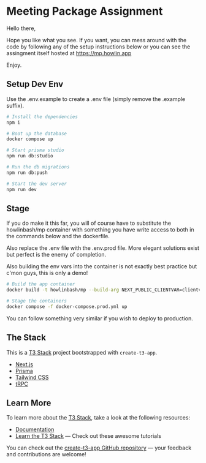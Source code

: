 # Meeting Package Assignment


Hello there,

Hope you like what you see. If you want, you can mess around with the code by
following any of the setup instructions below or you can see the assingment
itself hosted at https://mp.howlin.app

Enjoy.


## Setup Dev Env

Use the .env.example to create a .env file (simply remove the .example suffix).
```sh
# Install the dependencies
npm i

# Boot up the database
docker compose up

# Start prisma studio
npm run db:studio

# Run the db migrations
npm run db:push

# Start the dev server
npm run dev
```

## Stage

If you do make it this far, you will of course have to substitute the howlinbash/mp
container with something you have write access to both in the commands below
and the dockerfile. 

Also replace the .env file with the .env.prod file. More elegant solutions
exist but perfect is the enemy of completion.

Also building the env vars into the container is not exactly best practice but
c'mon guys, this is only a demo!
```sh
# Build the app container
docker build -t howlinbash/mp --build-arg NEXT_PUBLIC_CLIENTVAR=clientvar .

# Stage the containers
docker compose -f docker-compose.prod.yml up
```
You can follow something very similar if you wish to deploy to production.


## The Stack

This is a [T3 Stack](https://create.t3.gg/) project bootstrapped with `create-t3-app`.

- [Next.js](https://nextjs.org)
- [Prisma](https://prisma.io)
- [Tailwind CSS](https://tailwindcss.com)
- [tRPC](https://trpc.io)

## Learn More

To learn more about the [T3 Stack](https://create.t3.gg/), take a look at the following resources:

- [Documentation](https://create.t3.gg/)
- [Learn the T3 Stack](https://create.t3.gg/en/faq#what-learning-resources-are-currently-available) — Check out these awesome tutorials

You can check out the [create-t3-app GitHub repository](https://github.com/t3-oss/create-t3-app) — your feedback and contributions are welcome!
